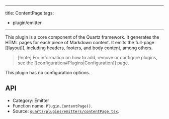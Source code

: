 ______________________________________________________________________

title: ContentPage
tags:

- plugin/emitter

______________________________________________________________________

This plugin is a core component of the Quartz framework. It generates the HTML pages for each piece of Markdown content. It emits the full-page \[\[layout\]\], including headers, footers, and body content, among others.

> \[!note\]
> For information on how to add, remove or configure plugins, see the \[\[configuration#Plugins|Configuration\]\] page.

This plugin has no configuration options.

## API

- Category: Emitter
- Function name: `Plugin.ContentPage()`.
- Source: [`quartz/plugins/emitters/contentPage.tsx`](https://github.com/jackyzha0/quartz/blob/v4/quartz/plugins/emitters/contentPage.tsx).
